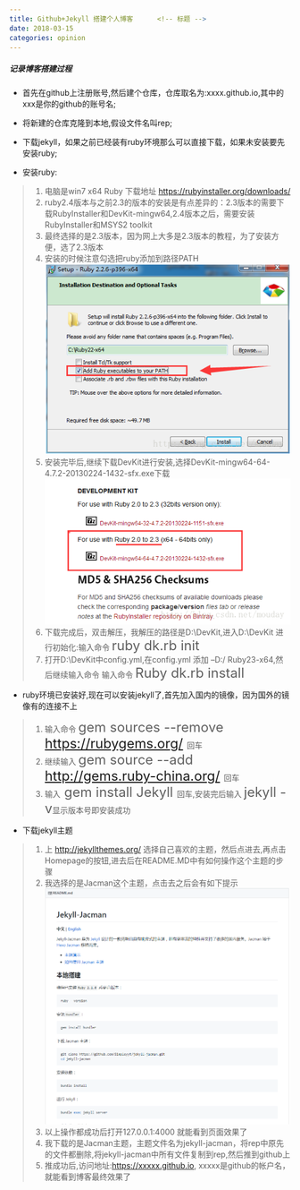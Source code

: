 ```yaml
---
title: Github+Jekyll 搭建个人博客      <!-- 标题 -->
date: 2018-03-15  
categories: opinion   
---
```

##### 记录博客搭建过程
  
* 首先在github上注册账号,然后建个仓库，仓库取名为:xxxx.github.io,其中的xxx是你的github的账号名;

* 将新建的仓库克隆到本地,假设文件名叫rep;

* 下载jekyll，如果之前已经装有ruby环境那么可以直接下载，如果未安装要先安装ruby;

* 安装ruby:

> 1. 电脑是win7 x64  Ruby 下载地址 https://rubyinstaller.org/downloads/
> 2. ruby2.4版本与之前2.3的版本的安装是有点差异的：2.3版本的需要下载RubyInstaller和DevKit-mingw64,2.4版本之后，需要安装RubyInstaller和MSYS2 toolkit 
> 3. 最终选择的是2.3版本，因为网上大多是2.3版本的教程，为了安装方便，选了2.3版本
> 4. 安装的时候注意勾选把ruby添加到路径PATH <br> ![](/assets/img/test/test1.png)
> 5. 安装完毕后,继续下载DevKit进行安装,选择DevKit-mingw64-64-4.7.2-20130224-1432-sfx.exe下载 ![](/assets/img/test/test2.png)  
> 6. 下载完成后，双击解压，我解压的路径是D:\DevKit,进入D:\DevKit 进行初始化:输入命令 <font size="5"> ruby dk.rb init </font>  
> 7. 打开D:\DevKit中config.yml,在config.yml 添加 –D:/ Ruby23-x64,然后继续输入命令 输入命令 <font size="5"> Ruby dk.rb install </font>  

* ruby环境已安装好,现在可以安装jekyll了,首先加入国内的镜像，因为国外的镜像有的连接不上

> 1. 输入命令 <font size="5">  gem sources --remove https://rubygems.org/ </font> 回车
> 2. 继续输入 <font size="5">  gem source --add http://gems.ruby-china.org/ </font> 回车
> 3. 输入<font size="5"> gem install Jekyll </font>回车,安装完后输入 <font size="5">jekyll -v</font>显示版本号即安装成功

* 下载jekyll主题

> 1. 上 http://jekyllthemes.org/ 选择自己喜欢的主题，然后点进去,再点击Homepage的按钮,进去后在README.MD中有如何操作这个主题的步骤
> 2. 我选择的是Jacman这个主题，点击去之后会有如下提示 ![](/assets/img/test/test3.png)
> 3. 以上操作都成功后打开127.0.0.1:4000 就能看到页面效果了
> 4. 我下载的是Jacman主题，主题文件名为jekyll-jacman，将rep中原先的文件都删除,将jekyll-jacman中所有文件复制到rep,然后推到github上
> 5. 推成功后,访问地址:https://xxxxx.github.io, xxxxx是github的帐户名，就能看到博客最终效果了


